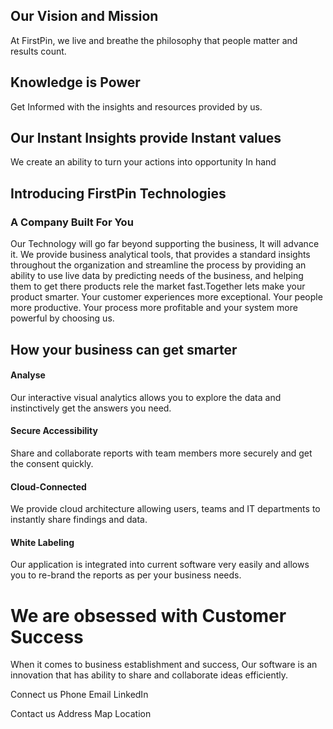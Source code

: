 

## Our Vision and Mission

At FirstPin, we live and breathe the philosophy that people matter and results count.

## Knowledge is Power 
Get Informed with the insights and resources provided by us. 

## Our Instant Insights provide Instant values
We create an ability to turn your actions into opportunity In hand
 

## Introducing FirstPin Technologies
### A Company Built For You

Our Technology will go far beyond supporting the business, It will advance it. We provide business analytical tools, that provides a standard insights throughout the organization and streamline the process by providing an ability to use live data by predicting needs of the business, and helping them to get there products rele the market fast.Together lets make your product smarter. Your customer experiences more exceptional. Your people more productive. Your process more profitable and your system more powerful by choosing us.

## How your business can get smarter

#### Analyse

Our interactive visual analytics allows you to explore the data and instinctively get the answers you need.

#### Secure Accessibility
Share and collaborate reports with team members more securely and get the consent quickly.

#### Cloud-Connected

We provide cloud architecture allowing users, teams and IT departments to instantly share findings and data.

#### White Labeling

Our application is integrated into current software very easily and allows you to re-brand the reports as per your business needs.


# We are obsessed with Customer Success

When it comes to business establishment and success, Our software is an innovation that has ability to share and collaborate ideas efficiently.

Connect us
Phone   			Email		  LinkedIn

Contact us
Address
Map Location
<!--stackedit_data:
eyJoaXN0b3J5IjpbMTk3OTc2ODk0MiwtOTA0MDQ3NDQsLTEwMD
Y0OTc1OTMsLTE4OTM0NTk3NDMsMTQ0MjA3NzE0NywtMTUxNTg2
NDUyOSwzMDE4Nzc2OTcsLTE5ODg3Mjg4NjUsLTEyNzk0OTU2MT
QsMTA3MTM0MDkxMCwtMTQ1MjM3MDMwLC0xMzc3ODU5NjIsMTIy
NDE5MDM4LC0xODUzNTk5MDQzLC01Nzg1NzU3NjksLTExMDc5Nz
Y5MjIsLTEwNDIwMjgxOTgsLTE4MTU0OTQ3NjYsLTUwMDM1NDA4
N119
-->